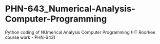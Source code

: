 # PHN-643_Numerical-Analysis-Computer-Programming


Python coding of NUmerical Analysis Computer Programming (IIT Roorkee course work - PHN-643)
